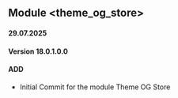 ## Module <theme_og_store>

#### 29.07.2025
#### Version 18.0.1.0.0
#### ADD

- Initial Commit for the module Theme OG Store
